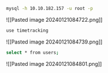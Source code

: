 
```bash
mysql -h 10.10.182.157 -u root -p
```

![[Pasted image 20240121084722.png]]
```bash
use timetracking
```
![[Pasted image 20240121084739.png]]
```bash
select * from users;
```
![[Pasted image 20240121084801.png]]

